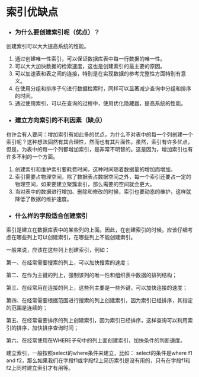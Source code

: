 # 索引优缺点

* ### **为什么要创建索引呢（优点）？**

创建索引可以大大提高系统的性能。

1. 通过创建唯一性索引，可以保证数据库表中每一行数据的唯一性。
2. 可以大大加快数据的检索速度，这也是创建索引的最主要的原因。
3. 可以加速表和表之间的连接，特别是在实现数据的参考完整性方面特别有意义。
4. 在使用分组和排序子句进行数据检索时，同样可以显著减少查询中分组和排序的时间。
5. 通过使用索引，可以在查询的过程中，使用优化隐藏器，提高系统的性能。



* ### **建立方向索引的不利因素（缺点）**

也许会有人要问：增加索引有如此多的优点，为什么不对表中的每一个列创建一个索引呢？这种想法固然有其合理性，然而也有其片面性。虽然，索引有许多优点，但是，为表中的每一个列都增加索引，是非常不明智的。这是因为，增加索引也有许多不利的一个方面。

1. 创建索引和维护索引要耗费时间，这种时间随着数据量的增加而增加。
2. 索引需要占物理空间，除了数据表占数据空间之外，每一个索引还要占一定的物理空间，如果要建立聚簇索引，那么需要的空间就会更大。
3. 当对表中的数据进行增加、删除和修改的时候，索引也要动态的维护，这样就降低了数据的维护速度。

### 

* ### 什么样的字段适合创建索引

索引是建立在数据库表中的某些列的上面。因此，在创建索引的时候，应该仔细考虑在哪些列上可以创建索引，在哪些列上不能创建索引。

一般来说，应该在这些列上创建索引，例如：

第一、在经常需要搜索的列上，可以加快搜索的速度；

第二、在作为主键的列上，强制该列的唯一性和组织表中数据的排列结构；

第三、在经常用在连接的列上，这些列主要是一些外键，可以加快连接的速度；

第四、在经常需要根据范围进行搜索的列上创建索引，因为索引已经排序，其指定的范围是连续的；

第五、在经常需要排序的列上创建索引，因为索引已经排序，这样查询可以利用索引的排序，加快排序查询时间；

第六、在经常使用在WHERE子句中的列上面创建索引，加快条件的判断速度。

建立索引，一般按照select的where条件来建立，比如： select的条件是where f1 and f2，那么如果我们在字段f1或字段f2上简历索引是没有用的，只有在字段f1和f2上同时建立索引才有用等。


